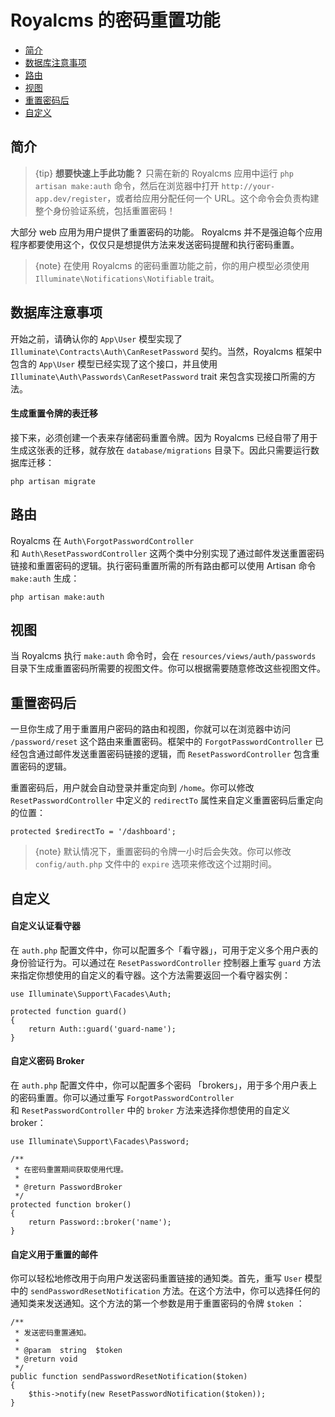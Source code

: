 # Royalcms 的密码重置功能

- [简介](#introduction)
- [数据库注意事项](#resetting-database)
- [路由](#resetting-routing)
- [视图](#resetting-views)
- [重置密码后](#after-resetting-passwords)
- [自定义](#password-customization)

<a name="introduction"></a>
## 简介

> {tip} **想要快速上手此功能？** 只需在新的 Royalcms 应用中运行 `php artisan make:auth` 命令，然后在浏览器中打开 `http://your-app.dev/register`，或者给应用分配任何一个 URL。这个命令会负责构建整个身份验证系统，包括重置密码！

大部分 web 应用为用户提供了重置密码的功能。 Royalcms 并不是强迫每个应用程序都要使用这个，仅仅只是想提供方法来发送密码提醒和执行密码重置。

> {note} 在使用 Royalcms 的密码重置功能之前，你的用户模型必须使用 `Illuminate\Notifications\Notifiable` trait。

<a name="resetting-database"></a>
## 数据库注意事项

开始之前，请确认你的 `App\User` 模型实现了 `Illuminate\Contracts\Auth\CanResetPassword` 契约。当然，Royalcms 框架中包含的 `App\User` 模型已经实现了这个接口，并且使用 `Illuminate\Auth\Passwords\CanResetPassword` trait 来包含实现接口所需的方法。

#### 生成重置令牌的表迁移

接下来，必须创建一个表来存储密码重置令牌。因为 Royalcms 已经自带了用于生成这张表的迁移，就存放在 `database/migrations` 目录下。因此只需要运行数据库迁移：

    php artisan migrate

<a name="resetting-routing"></a>
## 路由

Royalcms 在 `Auth\ForgotPasswordController` 和 `Auth\ResetPasswordController` 这两个类中分别实现了通过邮件发送重置密码链接和重置密码的逻辑。执行密码重置所需的所有路由都可以使用 Artisan 命令 `make:auth` 生成：

    php artisan make:auth

<a name="resetting-views"></a>
## 视图

当 Royalcms 执行 `make:auth` 命令时，会在 `resources/views/auth/passwords` 目录下生成重置密码所需要的视图文件。你可以根据需要随意修改这些视图文件。

<a name="after-resetting-passwords"></a>
## 重置密码后

一旦你生成了用于重置用户密码的路由和视图，你就可以在浏览器中访问 `/password/reset` 这个路由来重置密码。框架中的 `ForgotPasswordController` 已经包含通过邮件发送重置密码链接的逻辑，而 `ResetPasswordController` 包含重置密码的逻辑。

重置密码后，用户就会自动登录并重定向到 `/home`。你可以修改 `ResetPasswordController` 中定义的 `redirectTo` 属性来自定义重置密码后重定向的位置：

    protected $redirectTo = '/dashboard';

> {note} 默认情况下，重置密码的令牌一小时后会失效。你可以修改 `config/auth.php` 文件中的 `expire` 选项来修改这个过期时间。

<a name="password-customization"></a>
## 自定义

#### 自定义认证看守器

在 `auth.php` 配置文件中，你可以配置多个「看守器」，可用于定义多个用户表的身份验证行为。可以通过在 `ResetPasswordController`  控制器上重写 `guard` 方法来指定你想使用的自定义的看守器。这个方法需要返回一个看守器实例：

    use Illuminate\Support\Facades\Auth;
    
    protected function guard()
    {
        return Auth::guard('guard-name');
    }

#### 自定义密码 Broker

在 `auth.php` 配置文件中，你可以配置多个密码 「brokers」，用于多个用户表上的密码重置。你可以通过重写 `ForgotPasswordController` 和 `ResetPasswordController` 中的 `broker` 方法来选择你想使用的自定义 broker：

    use Illuminate\Support\Facades\Password;
    
    /**
     * 在密码重置期间获取使用代理。
     *
     * @return PasswordBroker
     */
    protected function broker()
    {
        return Password::broker('name');
    }

#### 自定义用于重置的邮件

你可以轻松地修改用于向用户发送密码重置链接的通知类。首先，重写 `User` 模型中的 `sendPasswordResetNotification` 方法。在这个方法中，你可以选择任何的通知类来发送通知。这个方法的第一个参数是用于重置密码的令牌 `$token` ：

    /**
     * 发送密码重置通知。
     *
     * @param  string  $token
     * @return void
     */
    public function sendPasswordResetNotification($token)
    {
        $this->notify(new ResetPasswordNotification($token));
    }

